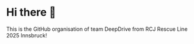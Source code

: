 # Hi there 👋
This is the GitHub organisation of team DeepDrive from RCJ Rescue Line 2025 Innsbruck!

